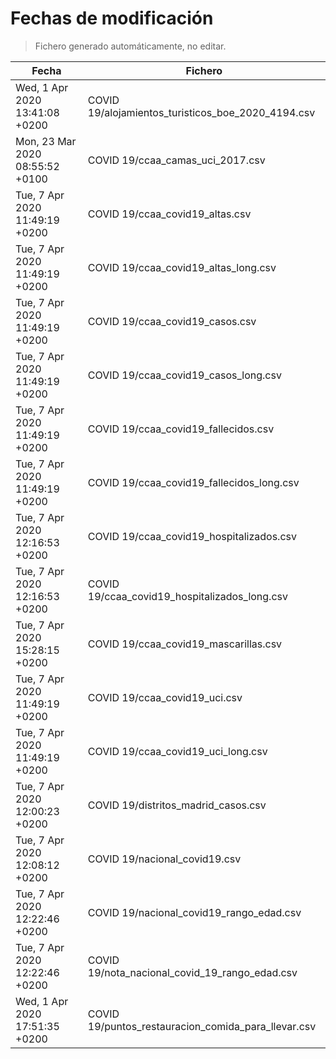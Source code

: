 # Fechas de modificación

> Fichero generado automáticamente, no editar.

| Fecha                           | Fichero                  |
|---------------------------------|--------------------------|
| Wed, 1 Apr 2020 13:41:08 +0200  | COVID 19/alojamientos_turisticos_boe_2020_4194.csv |
| Mon, 23 Mar 2020 08:55:52 +0100  | COVID 19/ccaa_camas_uci_2017.csv |
| Tue, 7 Apr 2020 11:49:19 +0200  | COVID 19/ccaa_covid19_altas.csv |
| Tue, 7 Apr 2020 11:49:19 +0200  | COVID 19/ccaa_covid19_altas_long.csv |
| Tue, 7 Apr 2020 11:49:19 +0200  | COVID 19/ccaa_covid19_casos.csv |
| Tue, 7 Apr 2020 11:49:19 +0200  | COVID 19/ccaa_covid19_casos_long.csv |
| Tue, 7 Apr 2020 11:49:19 +0200  | COVID 19/ccaa_covid19_fallecidos.csv |
| Tue, 7 Apr 2020 11:49:19 +0200  | COVID 19/ccaa_covid19_fallecidos_long.csv |
| Tue, 7 Apr 2020 12:16:53 +0200  | COVID 19/ccaa_covid19_hospitalizados.csv |
| Tue, 7 Apr 2020 12:16:53 +0200  | COVID 19/ccaa_covid19_hospitalizados_long.csv |
| Tue, 7 Apr 2020 15:28:15 +0200  | COVID 19/ccaa_covid19_mascarillas.csv |
| Tue, 7 Apr 2020 11:49:19 +0200  | COVID 19/ccaa_covid19_uci.csv |
| Tue, 7 Apr 2020 11:49:19 +0200  | COVID 19/ccaa_covid19_uci_long.csv |
| Tue, 7 Apr 2020 12:00:23 +0200  | COVID 19/distritos_madrid_casos.csv |
| Tue, 7 Apr 2020 12:08:12 +0200  | COVID 19/nacional_covid19.csv |
| Tue, 7 Apr 2020 12:22:46 +0200  | COVID 19/nacional_covid19_rango_edad.csv |
| Tue, 7 Apr 2020 12:22:46 +0200  | COVID 19/nota_nacional_covid_19_rango_edad.csv |
| Wed, 1 Apr 2020 17:51:35 +0200  | COVID 19/puntos_restauracion_comida_para_llevar.csv |

